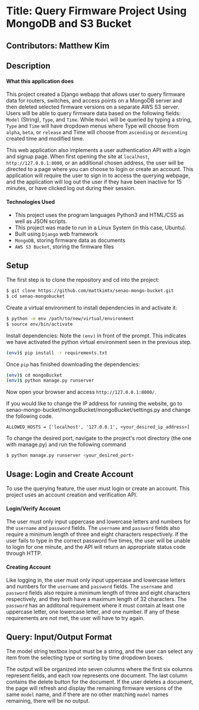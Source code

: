 # Title: Query Firmware Project Using MongoDB and S3 Bucket
## Contributors: Matthew Kim

## Description

#### What this application does
This project created a Django webapp that allows user to query firmware data for routers, switches, and access points on a MongoDB server and then deleted selected firmware versions on a separate AWS S3 server. Users will be able to query firmware data based on the following fields: `Model` (String), `Type`, and `Time`. While `Model` will be queried by typing a string, `Type` and `Time` will have dropdown menus where Type will choose from `alpha`, `beta`, or `release` and Time will choose from `ascending` or `descending` created time and modified time. 

This web application also implements a user authentication API with a login and signup page. When first opening the site at `localhost`, `http://127.0.0.1:8000`, or an additional chosen address, the user will be directed to a page where you can choose to login or create an account. This application will require the user to sign in to access the querying webpage, and the application will log out the user if they have been inactive for 15 minutes, or have clicked log out during their session.

#### Technologies Used
- This project uses the program languages Python3 and HTML/CSS as well as JSON scripts.
- This project was made to run in a Linux System (in this case, Ubuntu).
- Built using `Django` web framework
- `MongoDB`, storing firmware data as documents
- `AWS S3 Bucket`, storing the firmware files 

## Setup
The first step is to clone the repository and cd into the project:

```sh
$ git clone https://github.com/mattkimtx/senao-mongo-bucket.git
$ cd senao-mongobucket
```

Create a virtual environment to install dependencies in and activate it:

```sh
$ python -m env /path/to/new/virtual/environment
$ source env/bin/activate
```

Install dependencies:
Note the `(env)` in front of the prompt. This indicates we have activated
the python virtual environment seen in the previous step.

```sh
(env)$ pip install -r requirements.txt
```

Once `pip` has finished downloading the dependencies:
```sh
(env)$ cd mongoBucket
(env)$ python manage.py runserver
```
Now open your browser and access `http://127.0.0.1:8000/`.

If you would like to change the IP address for running the website, go to senao-mongo-bucket/mongoBucket/mongoBucket/settings.py and change the following code.
```
ALLOWED_HOSTS = ['localhost', '127.0.0.1', <your_desired_ip_address>]
```
To change the desired port, navigate to the project's root directory (the one with manage.py) and run the following command
```sh
$ python manage.py runserver <your_desired_port>
```

## Usage: Login and Create Account
To use the querying feature, the user must login or create an account. This project uses an account creation and verification API.

#### Login/Verify Account
The user must only input uppercase and lowercase letters and numbers for the `username` and `password` fields. The `username` and `password` fields also require a minimum length of three and eight characters respectively. If the user fails to type in the correct password five times, the user will be unable to login for one minute, and the API will return an appropriate status code through HTTP.

#### Creating Account
Like logging in, the user must only input uppercase and lowercase letters and numbers for the `username` and `password` fields. The `username` and `password` fields also require a minimum length of three and eight characters respectively, and they both have a maximum length of 32 characters. The `password` has an additonal requirement where it must contain at least one uppercase letter, one lowercase letter, and one number. If any of these requirements are not met, the user will have to try again.

## Query: Input/Output Format
The model string textbox input must be a string, and the user can select any item from the selecting type or sorting by time dropdown boxes.

The output will be organized into seven columns where the first six columns represent fields, and each row represents one document. The last column contains the delete button for the document. If the user deletes a document, the page will refresh and display the remaining firmware versions of the same `model` name, and if there are no other matching `model` names remaining, there will be no output.